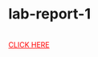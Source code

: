 # lab-report-1
</br>
<a style="color: red; text-align:center;" href="https://sajjadul-islam-somon.github.io/lab-report-1/">CLICK HERE</a>
